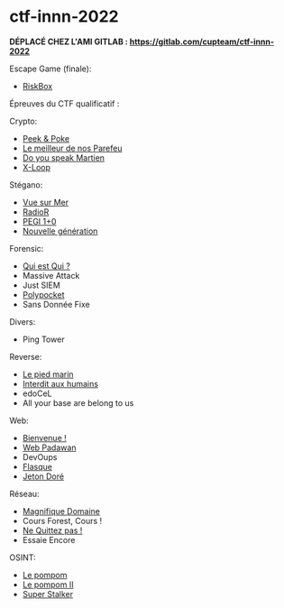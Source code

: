 # ctf-innn-2022

**DÉPLACÉ CHEZ L'AMI GITLAB : <https://gitlab.com/cupteam/ctf-innn-2022>**

Escape Game (finale):
- [RiskBox](Finale/README.md)

Épreuves du CTF qualificatif :

Crypto:
- [Peek & Poke](Peek_Poke/README.md)
- [Le meilleur de nos Parefeu](Le_Meilleur_de_nos_pare_feu/README.md)
- [Do you speak Martien](Do_You_Speak_Martien/README.md)
- [X-Loop](XLoop/README.md)

Stégano:
- [Vue sur Mer](Vue_Sur_Mer/README.md)
- [RadioR](RadioR/README.md)
- [PEGI 1+0](pegi/README.md)
- [Nouvelle génération](Nouvelle_Generation/README.md)

Forensic:
- [Qui est Qui ?](Qui_est_Qui/Qui%20est%20Qui.md)
- Massive Attack
- Just SIEM
- [Polypocket](Polypocket/Polypocket.md)
- Sans Donnée Fixe

Divers:
- Ping Tower

Reverse:
- [Le pied marin](Pied_Marin/README.md)
- [Interdit aux humains](Interdit_aux_humains/README.md)
- edoCeL
- All your base are belong to us

Web:
- [Bienvenue !](Bienvenue/README.md)
- [Web Padawan](Web_Padawan/README.md)
- DevOups
- [Flasque](Flasque/Flasque.md)
- [Jeton Doré](Jeton_Doré/Jeton%20Doré.md)

Réseau:
- [Magnifique Domaine](Magnifique_Domaine/README.md)
- Cours Forest, Cours !
- [Ne Quittez pas !](Ne_quittez_Pas/README.md)
- Essaie Encore

OSINT:
- [Le pompom](Le_pompom/README.md)
- [Le pompom II](Le%20Pompom%20_II/Le%20Pompom%20II.md)
- [Super Stalker](Super_Stalker/Super%20Stalker.md)
